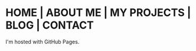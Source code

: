 <html>
<body>
<h1>      HOME | ABOUT ME | MY PROJECTS | BLOG | CONTACT     </h1>
<p>I'm hosted with GitHub Pages.</p>
</body>
</html>
